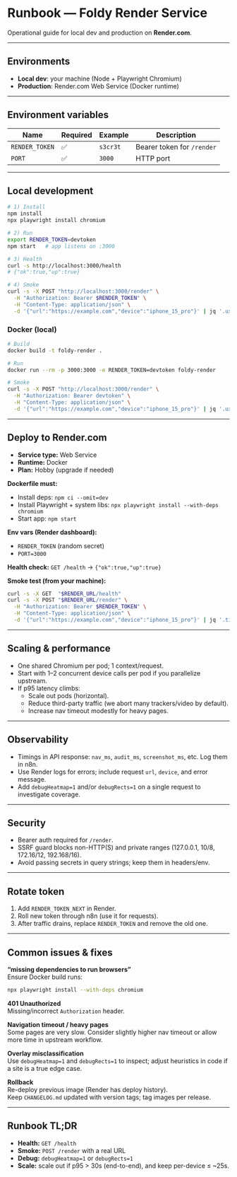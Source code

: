 # Runbook — Foldy Render Service

Operational guide for local dev and production on **Render.com**.

---

## Environments

- **Local dev**: your machine (Node + Playwright Chromium)
- **Production**: Render.com Web Service (Docker runtime)

---

## Environment variables

| Name           | Required | Example  | Description                |
|----------------|----------|----------|----------------------------|
| `RENDER_TOKEN` | ✅       | `s3cr3t` | Bearer token for `/render` |
| `PORT`         | ✅       | `3000`   | HTTP port                  |

---

## Local development

```bash
# 1) Install
npm install
npx playwright install chromium

# 2) Run
export RENDER_TOKEN=devtoken
npm start   # app listens on :3000

# 3) Health
curl -s http://localhost:3000/health
# {"ok":true,"up":true}

# 4) Smoke
curl -s -X POST "http://localhost:3000/render" \
  -H "Authorization: Bearer $RENDER_TOKEN" \
  -H "Content-Type: application/json" \
  -d '{"url":"https://example.com","device":"iphone_15_pro"}' | jq '.ux'
```

### Docker (local)

```bash
# Build
docker build -t foldy-render .

# Run
docker run --rm -p 3000:3000 -e RENDER_TOKEN=devtoken foldy-render

# Smoke
curl -s -X POST "http://localhost:3000/render" \
  -H "Authorization: Bearer devtoken" \
  -H "Content-Type: application/json" \
  -d '{"url":"https://example.com","device":"iphone_15_pro"}' | jq '.ux'
```

---

## Deploy to Render.com

- **Service type:** Web Service  
- **Runtime:** Docker  
- **Plan:** Hobby (upgrade if needed)

**Dockerfile must:**
- Install deps: `npm ci --omit=dev`  
- Install Playwright + system libs: `npx playwright install --with-deps chromium`  
- Start app: `npm start`

**Env vars (Render dashboard):**
- `RENDER_TOKEN` (random secret)  
- `PORT=3000`

**Health check:** `GET /health` → `{"ok":true,"up":true}`

**Smoke test (from your machine):**
```bash
curl -s -X GET  "$RENDER_URL/health"
curl -s -X POST "$RENDER_URL/render" \
  -H "Authorization: Bearer $RENDER_TOKEN" \
  -H "Content-Type: application/json" \
  -d '{"url":"https://example.com","device":"iphone_15_pro"}' | jq '.timings'
```

---

## Scaling & performance

- One shared Chromium per pod; 1 context/request.  
- Start with 1–2 concurrent device calls per pod if you parallelize upstream.  
- If p95 latency climbs:  
  - Scale out pods (horizontal).  
  - Reduce third-party traffic (we abort many trackers/video by default).  
  - Increase nav timeout modestly for heavy pages.

---

## Observability

- Timings in API response: `nav_ms`, `audit_ms`, `screenshot_ms`, etc. Log them in n8n.  
- Use Render logs for errors; include request `url`, `device`, and error message.  
- Add `debugHeatmap=1` and/or `debugRects=1` on a single request to investigate coverage.

---

## Security

- Bearer auth required for `/render`.  
- SSRF guard blocks non-HTTP(S) and private ranges (127.0.0.1, 10/8, 172.16/12, 192.168/16).  
- Avoid passing secrets in query strings; keep them in headers/env.

---

## Rotate token

1. Add `RENDER_TOKEN_NEXT` in Render.  
2. Roll new token through n8n (use it for requests).  
3. After traffic drains, replace `RENDER_TOKEN` and remove the old one.

---

## Common issues & fixes

**“missing dependencies to run browsers”**  
Ensure Docker build runs:
```bash
npx playwright install --with-deps chromium
```

**401 Unauthorized**  
Missing/incorrect `Authorization` header.

**Navigation timeout / heavy pages**  
Some pages are very slow. Consider slightly higher nav timeout or allow more time in upstream workflow.

**Overlay misclassification**  
Use `debugHeatmap=1` and `debugRects=1` to inspect; adjust heuristics in code if a site is a true edge case.

**Rollback**  
Re-deploy previous image (Render has deploy history).  
Keep `CHANGELOG.md` updated with version tags; tag images per release.

---

## Runbook TL;DR

- **Health:** `GET /health`  
- **Smoke:** `POST /render` with a real URL  
- **Debug:** `debugHeatmap=1` or `debugRects=1`  
- **Scale:** scale out if p95 > 30s (end-to-end), and keep per-device ≤ ~25s.
